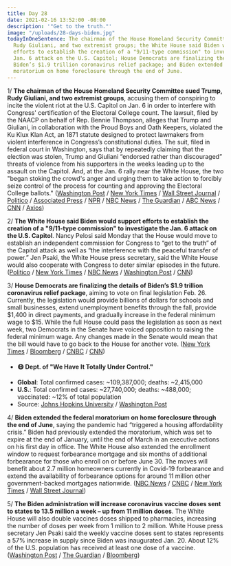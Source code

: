 ```yaml
---
title: Day 28
date: 2021-02-16 13:52:00 -08:00
description: '"Get to the truth."'
image: "/uploads/28-days-biden.jpg"
todayInOneSentence: The chairman of the House Homeland Security Committee sued Trump,
  Rudy Giuliani, and two extremist groups; the White House said Biden would support
  efforts to establish the creation of a "9/11-type commission" to investigate the
  Jan. 6 attack on the U.S. Capitol; House Democrats are finalizing the details of
  Biden’s $1.9 trillion coronavirus relief package; and Biden extended the federal
  moratorium on home foreclosure through the end of June.
---
```


1/ **The chairman of the House Homeland Security Committee sued Trump, Rudy Giuliani, and two extremist groups**, accusing them of conspiring to incite the violent riot at the U.S. Capitol on Jan. 6 in order to interfere with Congress' certification of the Electoral College count. The lawsuit, filed by the NAACP on behalf of Rep. Bennie Thompson, alleges that Trump and Giuliani, in collaboration with the Proud Boys and Oath Keepers, violated the Ku Klux Klan Act, an 1871 statute designed to protect lawmakers from violent interference in Congress’s constitutional duties. The suit, filed in federal court in Washington, says that by repeatedly claiming that the election was stolen, Trump and Giuliani “endorsed rather than discouraged” threats of violence from his supporters in the weeks leading up to the assault on the Capitol. And, at the Jan. 6 rally near the White House, the two "began stoking the crowd's anger and urging them to take action to forcibly seize control of the process for counting and approving the Electoral College ballots." ([Washington Post](https://www.washingtonpost.com/local/legal-issues/lawsuit-trump-capitol-riot/2021/02/16/1695b6b0-6fd6-11eb-b8a9-b9467510f0fe_story.html) / [New York Times](https://www.nytimes.com/2021/02/16/us/politics/naacp-sues-trump-giuliani-proud-boys-capitol.html) / [Wall Street Journal](https://www.wsj.com/articles/trump-giuliani-accused-of-conspiring-to-incite-a-riot-in-new-lawsuit-11613491170?mod=hp_lead_pos4) / [Politico](https://www.politico.com/news/2021/02/16/naacp-trump-giuliani-capitol-riots-469077) / [Associated Press](https://apnews.com/article/bennie-thompson-sues-trump-capitol-riot-7eb83edae942014d4a6e4a047ef641a9) / [NPR](https://www.npr.org/2021/02/16/968374210/house-democrat-sues-trump-giuliani-and-2-far-right-groups-over-capitol-riot) / [NBC News](https://www.nbcnews.com/politics/donald-trump/congressman-naacp-sue-trump-giuliani-over-capitol-riot-n1258009) / [The Guardian](https://www.theguardian.com/us-news/2021/feb/16/trump-giuliani-lawsuit-capitol-riot-bennie-thompson-naacp) / [ABC News](https://abcnews.go.com/Politics/lawsuit-accuses-donald-trump-giuliani-conspiring-incite-capitol/story?id=75921776) / [CNN](https://www.cnn.com/2021/02/16/politics/capitol-lawsuit-trump-giuliani-proud-boys-oath-keepers/index.html) / [Axios](https://www.axios.com/naacp-sues-trump-for-inciting-capitol-riot-6b9cbf86-aa8b-4727-843e-47710c5e4bbb.html))

2/ **The White House said Biden would support efforts to establish the creation of a "9/11-type commission" to investigate the Jan. 6 attack on the U.S. Capitol**. Nancy Pelosi said Monday that the House would move to establish an independent commission for Congress to “get to the truth” of the Capitol attack as well as “the interference with the peaceful transfer of power.” Jen Psaki, the White House press secretary, said the White House would also cooperate with Congress to deter similar episodes in the future. ([Politico](https://www.politico.com/news/2021/02/16/white-house-jan-6-riot-panel-469123) / [New York Times](https://www.nytimes.com/live/2021/02/16/us/joe-biden-trump/house-democrats-push-forward-in-creating-a-9-11-commission-type-panel-for-the-capitol-riot) / [NBC News](https://www.nbcnews.com/politics/congress/pelosi-calls-9-11-type-commission-capitol-attack-n1257954) / [Washington Post](https://www.washingtonpost.com/politics/2021/02/15/riot-commission/) / [CNN](https://www.cnn.com/2021/02/15/politics/pelosi-capitol-attack-commission/index.html))

3/ **House Democrats are finalizing the details of Biden’s $1.9 trillion coronavirus relief package**, aiming to vote on final legislation Feb. 26. Currently, the legislation would provide billions of dollars for schools and small businesses, extend unemployment benefits through the fall, provide $1,400 in direct payments, and gradually increase in the federal minimum wage to $15. While the full House could pass the legislation as soon as next week, two Democrats in the Senate have voiced opposition to raising the federal minimum wage. Any changes made in the Senate would mean that the bill would have to go back to the House for another vote. ([New York Times](https://www.nytimes.com/live/2021/02/16/us/joe-biden-trump/the-house-moves-to-finalize-the-next-stimulus-package-by-end-of-next-week) / [Bloomberg](https://www.bloomberg.com/news/articles/2021-02-16/democrats-pivot-back-to-biden-s-stimulus-with-trump-s-trial-done?sref=MIBMEEoj) / [CNBC](https://www.cnbc.com/2021/02/16/democrats-focus-on-passing-covid-relief-bill-after-trumps-acquittal.html) / [CNN](https://www.cnn.com/2021/02/16/politics/stimulus-update-house-democrats-proposal/index.html))

* #### 😷 Dept. of "We Have It Totally Under Control."
* **Global**: Total confirmed cases: \~109,387,000; deaths: \~2,415,000
* **U.S.**: Total confirmed cases: \~27,740,000; deaths: \~488,000; vaccinated: \~12% of total population
* Source: [Johns Hopkins University](https://coronavirus.jhu.edu/map.html) / [Washington Post](https://www.washingtonpost.com/graphics/2020/health/covid-vaccine-states-distribution-doses/)

4/ **Biden extended the federal moratorium on home foreclosure through the end of June**, saying the pandemic had “triggered a housing affordability crisis.” Biden had previously extended the moratorium, which was set to expire at the end of January, until the end of March in an executive actions on his first day in office. The White House also extended the enrollment window to request forbearance mortgage and six months of additional forbearance for those who enroll on or before June 30. The moves will benefit about 2.7 million homeowners currently in Covid-19 forbearance and extend the availability of forbearance options for around 11 million other government-backed mortgages nationwide. ([NBC News](https://www.nbcnews.com/politics/white-house/biden-extends-foreclosure-moratorium-mortgage-forbearance-through-june-n1257983) / [CNBC](https://www.cnbc.com/2021/02/16/biden-extends-protections-for-homeowners-what-you-need-to-know-.html) / [New York Times](https://www.nytimes.com/live/2021/02/16/business/stock-market-today/the-white-house-extends-foreclosure-and-forbearance-protections-for-homeowners) / [Wall Street Journal](https://www.wsj.com/articles/biden-administration-extends-covid-19-mortgage-relief-11613485250))

5/ **The Biden administration will increase coronavirus vaccine doses sent to states to 13.5 million a week – up from 11 million doses**. The White House will also double vaccines doses shipped to pharmacies, increasing the number of doses per week from 1 million to 2 million. White House press secretary Jen Psaki said the weekly vaccine doses sent to states represents a 57% increase in supply since Biden was inaugurated Jan. 20. About 12% of the U.S. population has received at least one dose of a vaccine. ([Washington Post](https://www.washingtonpost.com/nation/2021/02/16/coronavirus-covid-live-updates-us/#link-UXNUZODAWFDCFJEZBRTKE5BEJY) / [The Guardian](https://www.theguardian.com/us-news/live/2021/feb/16/joe-biden-covid-coronavirus-economy-andrew-cuomo-donald-trump-live-updates?page=with:block-602bffb48f08cafb5cc2b087#block-602bffb48f08cafb5cc2b087) / [Bloomberg](https://www.bloomberg.com/news/articles/2021-02-16/u-s-vaccine-supply-increasing-to-13-5-million-doses-per-week?srnd=premium&sref=MIBMEEoj))

